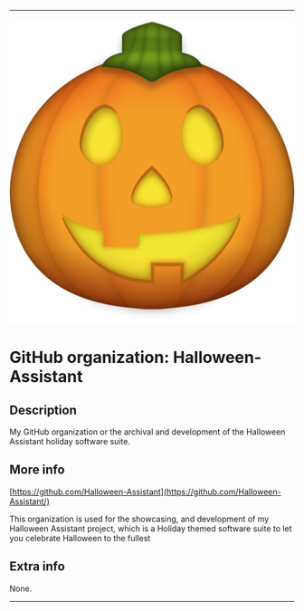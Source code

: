 
***

![Pumpkin.png failed to load. The file may be missing or corrupt. Check the file path for errors first.](/AdditionalInfo/2/Halloween-Assistant/Pumpkin.png)

# GitHub organization: Halloween-Assistant

## Description

My GitHub organization or the archival and development of the Halloween Assistant holiday software suite.

## More info

[https://github.com/Halloween-Assistant](https://github.com/Halloween-Assistant/)

This organization is used for the showcasing, and development of my Halloween Assistant project, which is a Holiday themed software suite to let you celebrate Halloween to the fullest

## Extra info

None.

***
